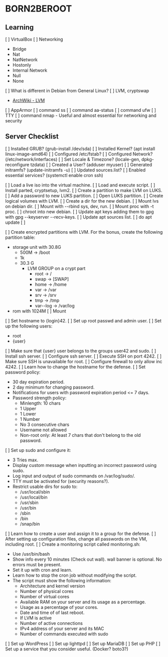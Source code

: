 # BORN2BEROOT

## Learning

[ ] VirtualBox
[ ] Networking
- Bridge
- Nat
- NatNetwork
- Hostonly
- Internal Network
- Null
- None

[ ] What is different in Debian from General Linux?
[ ] LVM, cryptswap 
- [ArchWiki - LVM](https://wiki.archlinux.org/title/LVM)

[ ] AppArmor
[ ] command ss
[ ] command aa-status
[ ] command ufw
[ ] TTY
[ ] command nmap - Useful and almost essential for networking and security

## Server Checklist

[ ] Installed GRUB? (grub-install /dev/sda)
[ ] Installed Kernel? (apt install linux-image-amd64)
[ ] Configured /etc/fstab?
[ ] Configured Network? (/etc/network/interfaces)
[ ] Set Locale & Timezone? (locale-gen, dpkg-reconfigure tzdata)
[ ] Created a User? (adduser myuser)
[ ] Generated initramfs? (update-initramfs -u)
[ ] Updated sources.list?
[ ] Enabled essential services? (systemctl enable cron ssh)

[ ] Load a live iso into the virtual machine.
[ ] Load and execute script.
[ ] Install parted, cryptsetup, lvm2.
[ ] Create a partition to make LVM on LUKS.
[ ] Add a password to new LUKS partition.
[ ] Open LUKS partition.
[ ] Create logical volumes with LVM.
[ ] Create a dir for the new debian.
[ ] Mount lvs on debian dir.
[ ] Mount with --rbind sys, dev, run.
[ ] Mount proc with -t proc.
[ ] chroot into new debian.
[ ] Update apt keys adding them to gpg with gpg --keyserver --recv-keys.
[ ] Update apt sources list.
[ ] do apt update
[ ] 


[ ] Create encrypted partitions with LVM. For the bonus, create the following partition table:
- storage unit with 30.8G 
    - 500M -> /boot
    - 1k
    - 30.3 G
        - LVM GROUP on a crypt part
            - root -> /
            - swap -> \[SWAP]
            - home -> /home
            - var -> /var
            - srv -> /srv
            - tmp -> /tmp
            - var--log -> /var/log
- rom with 1024M
[ ] Mount 

[ ] Set hostname to {login}42.
[ ] Set up root passwd and admin user.
[ ] Set up the following users:
- root
- {user}

[ ] Make sure that {user} user belongs to the groups user42 and sudo.
[ ] Install ssh server.
[ ] Configure ssh server. 
[ ] Execute SSH on port 4242.
[ ] Make sure SSH is unavailable for root.
[ ] Configure firewall to only allow inc 4242.
[ ] Learn how to change the hostname for the defense.
[ ] Set password policy:
- 30 day expiration period.
- 2 day minimum for changing password.
- Notifications for users with password expiration period <= 7 days.
- Password strength policy:
    - Minlength: 10 chars
    - 1 Upper
    - 1 Lower
    - 1 Number
    - No 3 consecutive chars
    - Username not allowed
    - Non-root only: At least 7 chars that don't belong to the old password.

[ ] Set up sudo and configure it:
- 3 Tries max.
- Display custom message when inputting an incorrect password using sudo.
- Log input and output of sudo commands on /var/log/sudo/.
- TTY must be activated for (security reasons?).
- Restrict usable dirs for sudo to:
    - /usr/local/sbin
    - /usr/local/bin
    - /usr/sbin
    - /usr/bin
    - /sbin
    - /bin
    - /snap/bin

[ ] Learn how to create a user and assign it to a group for the defense.
[ ] After setting up configuration files, change all passwords on the VM, including root.
[ ] Create a monitoring script called monitoring.sh:
- Use /usr/bin/bash
- Show info every 10 minutes (Check out wall). wall banner is optional.
  No errors must be present.
- Set it up with cron and learn.
- Learn how to stop the cron job without modifying the script.
- The script must show the following information:
    - Architecture and kernel version
    - Number of physical cores
    - Number of virtual cores
    - Available RAM on your server and its usage as a percentage.
    - Usage as a percentage of your cores.
    - Date and time of of last reboot.
    - If LVM is active
    - Number of active connections
    - IPv4 address of your server and its MAC
    - Number of commands executed with sudo

[ ] Set up WordPress
[ ] Set up lighttpd
[ ] Set up MariaDB
[ ] Set up PHP
[ ] Set up a service that you consider useful. (Docker? boto3?)


